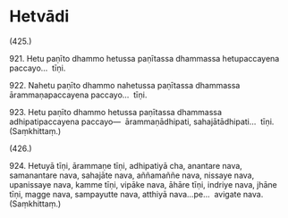 

# Hetvādi







(425.)

921\. Hetu paṇīto dhammo hetussa paṇītassa dhammassa hetupaccayena paccayo…  tīṇi.

922\. Nahetu paṇīto dhammo nahetussa paṇītassa dhammassa ārammaṇapaccayena paccayo…  tīṇi.

923\. Hetu paṇīto dhammo hetussa paṇītassa dhammassa adhipatipaccayena paccayo—  ārammaṇādhipati, sahajātādhipati…  tīṇi. (Saṃkhittaṃ.)

(426.)

924\. Hetuyā tīṇi, ārammaṇe tīṇi, adhipatiyā cha, anantare nava, samanantare nava, sahajāte nava, aññamaññe nava, nissaye nava, upanissaye nava, kamme tīṇi, vipāke nava, āhāre tīṇi, indriye nava, jhāne tīṇi, magge nava, sampayutte nava, atthiyā nava…pe…  avigate nava. (Saṃkhittaṃ.)



